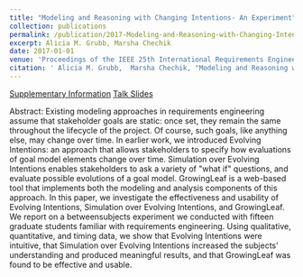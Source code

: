 ```yaml
---
title: "Modeling and Reasoning with Changing Intentions- An Experiment"
collection: publications
permalink: /publication/2017-Modeling-and-Reasoning-with-Changing-Intentions-An-Experiment
excerpt: Alicia M. Grubb, Marsha Chechik
date: 2017-01-01
venue: 'Proceedings of the IEEE 25th International Requirements Engineering Conference RE'
citation: ' Alicia M. Grubb,  Marsha Chechik, "Modeling and Reasoning with Changing Intentions- An Experiment." Proceedings of the IEEE 25th International Requirements Engineering Conference RE, 2017.'
---
```

[Supplementary Information](http://www.cs.toronto.edu/~amgrubb/archive/RE17-Supplement/) [Talk Slides](http://www.cs.toronto.edu/~amgrubb/archive/RE17-Talk.pdf)

Abstract: Existing modeling approaches in requirements engineering assume that stakeholder goals are static: once set, they remain the same throughout the lifecycle of the project. Of course, such goals, like anything else, may change over time. In earlier work, we introduced Evolving Intentions: an approach that allows stakeholders to specify how evaluations of goal model elements change over time. Simulation over Evolving Intentions enables stakeholders to ask a variety of "what if" questions, and evaluate possible evolutions of a goal model. GrowingLeaf is a web-based tool that implements both the modeling and analysis components of this approach. In this paper, we investigate the effectiveness and usability of Evolving Intentions, Simulation over Evolving Intentions, and GrowingLeaf. We report on a betweensubjects experiment we conducted with fifteen graduate students familiar with requirements engineering. Using qualitative, quantitative, and timing data, we show that Evolving Intentions were intuitive, that Simulation over Evolving Intentions increased the subjects' understanding and produced meaningful results, and that GrowingLeaf was found to be effective and usable.
